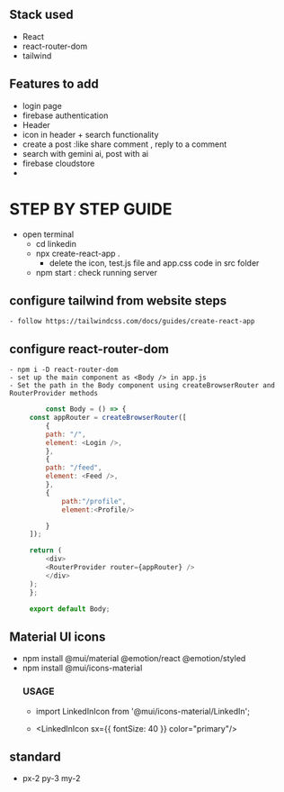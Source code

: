
## Stack used
-   React
-   react-router-dom
-   tailwind

## Features to add
-   login page
-   firebase authentication
-   Header
-   icon in header + search functionality
-   create a post :like share comment , reply to a comment
-   search with gemini ai, post with ai
-   firebase cloudstore
-   

# STEP BY STEP GUIDE
- open terminal
    - cd linkedin
    - npx create-react-app .
        - delete the icon, test.js file and app.css code in src folder
    - npm start : check running server


## configure tailwind from website steps
    - follow https://tailwindcss.com/docs/guides/create-react-app

## configure react-router-dom
    - npm i -D react-router-dom
    - set up the main component as <Body /> in app.js
    - Set the path in the Body component using createBrowserRouter and RouterProvider methods
    
   ```` javascript
            const Body = () => {
        const appRouter = createBrowserRouter([
            {
            path: "/",
            element: <Login />,
            },
            {
            path: "/feed",
            element: <Feed />,
            },
            {
                path:"/profile",
                element:<Profile/>

            }
        ]);

        return (
            <div>
            <RouterProvider router={appRouter} />
            </div>
        );
        };

        export default Body;
````


## Material UI icons
-   npm install @mui/material @emotion/react @emotion/styled
-   npm install @mui/icons-material
    ### USAGE
    - import LinkedInIcon from '@mui/icons-material/LinkedIn';

    - <LinkedInIcon  sx={{ fontSize: 40 }} color="primary"/>


## standard 

-   px-2 py-3 my-2